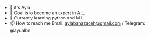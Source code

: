 - 👋 it's Ayla
- 👀 Goal is to become an expert in A.L.
- 🌱 Currently learning python and M.L.
- 📫 How to reach me Email: aylabanazadeh@gmail.com / Telegram: @ayualbn

<!---
ayualbn/ayualbn is a ✨ special ✨ repository because its `README.md` (this file) appears on your GitHub profile.
You can click the Preview link to take a look at your changes.
--->
